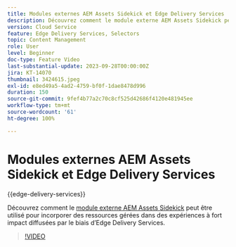 ```yaml
---
title: Modules externes AEM Assets Sidekick et Edge Delivery Services
description: Découvrez comment le module externe AEM Assets Sidekick peut être utilisé pour incorporer des ressources gérées dans des expériences à fort impact diffusées par le biais d’Edge Delivery Services.
version: Cloud Service
feature: Edge Delivery Services, Selectors
topic: Content Management
role: User
level: Beginner
doc-type: Feature Video
last-substantial-update: 2023-09-28T00:00:00Z
jira: KT-14070
thumbnail: 3424615.jpeg
exl-id: e8ed49a5-4ad2-4759-bf0f-1dae8478d996
duration: 150
source-git-commit: 9fef4b77a2c70c8cf525d42686f4120e481945ee
workflow-type: tm+mt
source-wordcount: '61'
ht-degree: 100%

---
```


# Modules externes AEM Assets Sidekick et Edge Delivery Services

{{edge-delivery-services}}

Découvrez comment le [module externe AEM Assets Sidekick](https://www.hlx.live/developer/configuring-aem-assets-sidekick-plugin) peut être utilisé pour incorporer des ressources gérées dans des expériences à fort impact diffusées par le biais d’Edge Delivery Services.

>[!VIDEO](https://video.tv.adobe.com/v/3424615/?learn=on)
